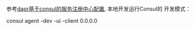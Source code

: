参考[dapr基于consul的服务注册中心配置](http://www.hdget.com/dapr-consul-config/), 本地开发运行Consul的 开发模式：
 
consul agent  -dev -ui -client 0.0.0.0